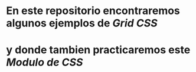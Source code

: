 # En este repositorio encontraremos algunos ejemplos de _Grid CSS_

# y donde tambien practicaremos este _Modulo de CSS_
